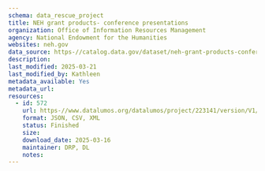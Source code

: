 ```yaml
---
schema: data_rescue_project 
title: NEH grant products- conference presentations
organization: Office of Information Resources Management
agency: National Endowment for the Humanities
websites: neh.gov
data_source: https-//catalog.data.gov/dataset/neh-grant-products-conference-presentations
description: 
last_modified: 2025-03-21
last_modified_by: Kathleen
metadata_available: Yes
metadata_url: 
resources:
  - id: 572
    url: https-//www.datalumos.org/datalumos/project/223141/version/V1/view
    format: JSON, CSV, XML
    status: Finished
    size: 
    download_date: 2025-03-16
    maintainer: DRP, DL
    notes: 
---
```

